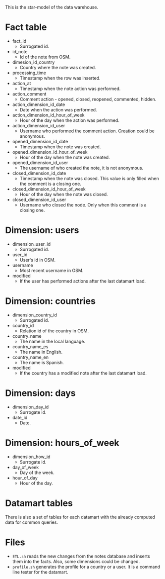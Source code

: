 This is the star-model of the data warehouse.

# Fact table

* fact_id
  * Surrogated id.
* id_note
  * Id of the note from OSM.
* dimesion_id_country
  * Country where the note was created.
* processing_time
  * Timestamp when the row was inserted.
* action_at
  * Timestamp when the note action was performed.
* action_comment
  * Comment action - opened, closed, reopened, commented, hidden.
* action_dimension_id_date
  * Date when the action was performed.
* action_dimension_id_hour_of_week
  * Hour of the day when the action was performed.
* action_dimension_id_user
  * Username who performed the comment action. Creation could be anonymous.
* opened_dimension_id_date
  * Timestamp when the note was created.
* opened_dimension_id_hour_of_week
  * Hour of the day when the note was created.
* opened_dimension_id_user
  * The username of who created the note, it is not anonymous.
* closed_dimension_id_date
  * Timestamp when the note was closed. This value is only filled when the comment is a closing one.
* closed_dimension_id_hour_of_week
  * Hour of the day when the note was closed.
* closed_dimension_id_user
  * Username who closed the node. Only when this
                              comment is a closing one.

# Dimension: users

* dimension_user_id
  * Surrogated id.
* user_id
  * User's id in OSM.
* username
  * Most recent username in OSM.
* modified
  * If the user has performed actions after the last datamart load.

# Dimension: countries

* dimension_country_id
  * Surrogated id.
* country_id
  * Relation id of the country in OSM.
* country_name
  * The name in the local language.
* country_name_es
  * The name in English.
* country_name_en
  * The name is Spanish.
* modified
  * If the country has a modified note after the last datamart load.

# Dimension: days

* dimension_day_id
  * Surrogate id.
* date_id
  * Date.

# Dimension: hours_of_week

* dimension_how_id
  * Surrogate id.
* day_of_week
  * Day of the week.
* hour_of_day
  * Hour of the day.

# Datamart tables

There is also a set of tables for each datamart with the already computed data
for common queries.

# Files

* `ETL.sh` reads the new changes from the notes database and inserts them into
  the facts.
  Also, some dimensions could be changed.
* `profile.sh` generates the profile for a country or a user.
  It is a command line tester for the datamart.
